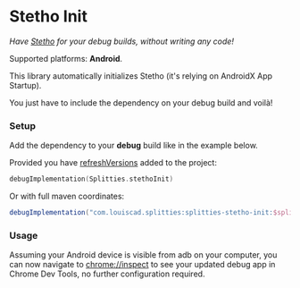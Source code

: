 # Stetho Init

*Have [Stetho](https://github.com/facebook/stetho) for your debug builds,
without writing any code!*

Supported platforms: **Android**.

This library automatically initializes Stetho (it's relying on AndroidX App Startup).

You just have to include the dependency on your debug build and voilà!

### Setup

Add the dependency to your **debug** build like in the example below.

Provided you have [refreshVersions](https://github.com/jmfayard/refreshVersions) added to the project:

```kts
debugImplementation(Splitties.stethoInit)
```

Or with full maven coordinates:

```groovy
debugImplementation("com.louiscad.splitties:splitties-stetho-init:$splitties_version")
```

### Usage

Assuming your Android device is visible from adb on your computer, you can
now navigate to [chrome://inspect](chrome://inspect) to see your updated
debug app in Chrome Dev Tools, no further configuration required.
